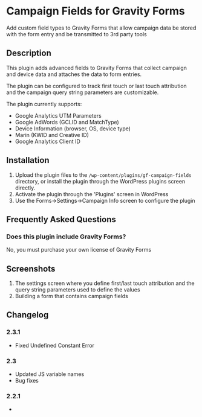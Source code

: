 # Campaign Fields for Gravity Forms

Add custom field types to Gravity Forms that allow campaign data be stored with the form entry and be transmitted to 3rd party tools

## Description

This plugin adds advanced fields to Gravity Forms that collect campaign and device data and attaches the data to form entries.

The plugin can be configured to track first touch or last touch attribution and the campaign query string parameters are customizable.

The plugin currently supports:

* Google Analytics UTM Parameters
* Google AdWords (GCLID and MatchType)
* Device Information (browser, OS, device type)
* Marin (KWID and Creative ID)
* Google Analytics Client ID

## Installation

1. Upload the plugin files to the `/wp-content/plugins/gf-campaign-fields` directory, or install the plugin through the WordPress plugins screen directly.
2. Activate the plugin through the 'Plugins' screen in WordPress
3. Use the Forms->Settings->Campaign Info screen to configure the plugin

## Frequently Asked Questions

### Does this plugin include Gravity Forms?

No, you must purchase your own license of Gravity Forms


## Screenshots

1. The settings screen where you define first/last touch attribution and the query string parameters used to define the values
2. Building a form that contains campaign fields

## Changelog
### 2.3.1
* Fixed Undefined Constant Error

### 2.3
* Updated JS variable names
* Bug fixes

### 2.2.1
* <script> closing tag fix

### 2.2
* Set UTM_SOURCE as required parameter to set data

### 2.1
* Refactored code to used GF_Field_HiddenGroup class
* Moved dependancies to "lib" folder
* Added Google Analytics Client ID field

### 2.0
* Added JS-Cookie library
* Refactored Campaign data storage
* Added config for Cookie Lifetime
* Improved first / last touch attribution capabilities
* Fixed WhichBrowser 500 error
* Added Google Tag Manger capabilities

### 1.1.6
* Configuration Error fix

### 1.1.5
* Fixed JS errors

### 1.1.0
* Fixed readme.txt format issues
* Fixed version inconsistencies

### 1.0
* The initial release.

